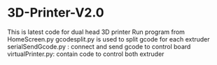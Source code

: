 # 3D-Printer-V2.0
This is latest code for dual head 3D printer
Run program from HomeScreen.py
gcodesplit.py is used to split gcode for each extruder
serialSendGcode.py : connect and send gcode to control board
virtualPrinter.py: contain code to control both extruder
